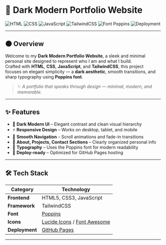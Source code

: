 # 🖤 Dark Modern Portfolio Website

![HTML](https://img.shields.io/badge/HTML5-E34F26?style=for-the-badge&logo=html5&logoColor=white)
![CSS](https://img.shields.io/badge/CSS3-1572B6?style=for-the-badge&logo=css3&logoColor=white)
![JavaScript](https://img.shields.io/badge/JavaScript-F7DF1E?style=for-the-badge&logo=javascript&logoColor=black)
![TailwindCSS](https://img.shields.io/badge/TailwindCSS-06B6D4?style=for-the-badge&logo=tailwindcss&logoColor=white)
![Font Poppins](https://img.shields.io/badge/Font-Poppins-111111?style=for-the-badge&logo=googlefonts&logoColor=white)
![Deployment](https://img.shields.io/badge/Deploy-GitHub%20Pages-181717?style=for-the-badge&logo=github&logoColor=white)

---

## 🌑 Overview

Welcome to my **Dark Modern Portfolio Website**, a sleek and minimal personal site designed to represent who I am and what I build.  
Crafted with **HTML**, **CSS**, **JavaScript**, and **TailwindCSS**, this project focuses on elegant simplicity — a **dark aesthetic**, smooth transitions, and sharp typography using **Poppins font**.

> ✨ _A portfolio that speaks through design — minimal, modern, and memorable._

---

## ✨ Features

- 🌙 **Dark Modern UI** – Elegant contrast and clean visual hierarchy  
- ⚡ **Responsive Design** – Works on desktop, tablet, and mobile  
- 🧭 **Smooth Navigation** – Scroll animations and fade-in transitions  
- 🧠 **About, Projects, Contact Sections** – Clearly organized personal info  
- 🎨 **Typography** – Uses the Poppins font for modern readability  
- 🚀 **Deploy-ready** – Optimized for GitHub Pages hosting  

---

## 🛠️ Tech Stack

| Category | Technology |
|-----------|-------------|
| **Frontend** | HTML5, CSS3, JavaScript |
| **Framework** | TailwindCSS |
| **Font** | [Poppins](https://fonts.google.com/specimen/Poppins) |
| **Icons** | [Lucide Icons](https://lucide.dev) / [Font Awesome](https://fontawesome.com) |
| **Deployment** | [GitHub Pages](https://pages.github.com) |

---




